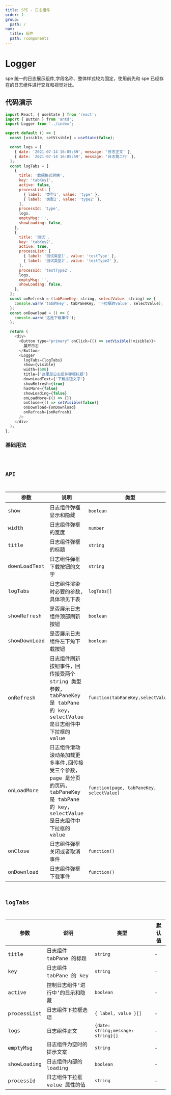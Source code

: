 ```yaml
---
title: SPE - 日志组件
order: 1
group:
  path: /
nav:
  title: 组件
  path: /components
---
```


# Logger

spe 统一的日志展示组件,字段名称、整体样式较为固定，使用前先和 spe 已经存在的日志组件进行交互和视觉对比。

## 代码演示

```javascript
import React, { useState } from 'react';
import { Button } from 'antd';
import Logger from '../index';

export default () => {
  const [visible, setVisible] = useState(false);

  const logs = [
    { date: '2021-07-14 16:05:59', message: '日志正文' },
    { date: '2021-07-14 16:05:59', message: '日志第二行' },
  ];
  const logTabs = [
    {
      title: '数据格式转换',
      key: 'tabKey1',
      active: false,
      processList: [
        { label: '类型1', value: 'type' },
        { label: '类型2', value: 'type2' },
      ],
      processId: 'type',
      logs,
      emptyMsg: '',
      showLoading: false,
    },
    {
      title: '测试',
      key: 'tabKey2',
      active: true,
      processList: [
        { label: '测试类型1', value: 'testType' },
        { label: '测试类型2', value: 'testType2' },
      ],
      processId: 'testType2',
      logs,
      emptyMsg: '',
      showLoading: false,
    },
  ];
  const onRefresh = (tabPaneKey: string, selectValue: string) => {
    console.warn('tab的key', tabPaneKey, '下拉框的value', selectValue);
  };
  const onDownload = () => {
    console.warn('这是下载事件');
  };

  return (
    <div>
      <Button type="primary" onClick={() => setVisible(!visible)}>
        展开日志
      </Button>
      <Logger
        logTabs={logTabs}
        show={visible}
        width={600}
        title={'这里是日志组件弹框标题'}
        downLoadText={'下载按钮文字'}
        showRefresh={true}
        hasMore={false}
        showLoading={false}
        onLoadMore={() => {}}
        onClose={() => setVisible(false)}
        onDownload={onDownload}
        onRefresh={onRefresh}
      />
    </div>
  );
};
```

### 基础用法

<code src="./demos/basic.tsx" background="#f0f2f5" />

## API

| 参数 | 说明 | 类型 | 默认值 |
| --- | --- | --- | --- |
| show | 日志组件弹框显示和隐藏 | `boolean` | false |
| width | 日志组件弹框的宽度 | `number` | 750 |
| title | 日志组件弹框的标题 | `string` | 日志 |
| downLoadText | 日志组件弹框下载按钮的文字 | `string` | 日志下载 |
| logTabs | 日志组件渲染时必要的参数,具体项见下表 | `logTabs[]` | 750 |
| showRefresh | 是否展示日志组件顶部刷新按钮 | `boolean` | true |
| showDownLoad | 是否展示日志组件左下角下载按钮 | `boolean` | false |
| onRefresh | 日志组件刷新按钮事件，回传接受两个 string 类型参数，tabPaneKey 是 tabPane 的 key，selectValue 是日志组件中下拉框的 value | `function(tabPaneKey,selectValue)` | () => {} |
| onLoadMore | 日志组件滑动滚动条加载更多事件,回传接受三个参数，page 是分页的页码，tabPaneKey 是 tabPane 的 key，selectValue 是日志组件中下拉框的 value | `function(page, tabPaneKey, selectValue)` | () => {} |
| onClose | 日志组件弹框关闭或者取消事件 | `function()` | () => {} |
| onDownload | 日志组件弹框下载事件 | `function()` | () => {} |

## logTabs

| 参数        | 说明                             | 类型                               | 默认值 |
| ----------- | -------------------------------- | ---------------------------------- | ------ |
| title       | 日志组件 tabPane 的标题          | `string`                           | -      |
| key         | 日志组件 tabPane 的 key          | `string`                           | -      |
| active      | 控制日志组件‘进行中’的显示和隐藏 | `boolean`                          | -      |
| processList | 日志组件下拉框选项               | `{ label, value }[]`               | -      |
| logs        | 日志组件正文                     | `{date: string;message: string}[]` | -      |
| emptyMsg    | 日志组件为空时的提示文案         | `string`                           | -      |
| showLoading | 日志组件内部的 loading           | `boolean`                          | -      |
| processId   | 日志组件下拉框 value 属性的值    | `string`                           | -      |
